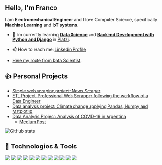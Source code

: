 ## Hello, I'm Franco

I am **Electromechanical Engineer** and I love Computer Science, specifically **Machine Learning** and **IoT systems**.

- 🌱 I’m currently learning [**Data Science**](https://platzi.com/datos/) and [**Backend Development with Python and Django**](https://platzi.com/backend-python/) in [Platzi](https://github.com/platzi).

- 📫 How to reach me: [Linkedin Profile](https://www.linkedin.com/in/francomanca93/)

- [Here my route from Data Scientist](https://github.com/francomanca93/escuela-datascience).

## :thumbsup: Personal Projects

- [Simple web scraping project: News Scraper](https://github.com/francomanca93/fundamentos-web-scraping-python-xpath#proyecto-scraper-de-noticias) 
- [ETL Project: Professional Web Scrapper following the workflow of a Data Engineer](https://github.com/francomanca93/ingenieria-de-datos)
- [Data analysis project: Climate change applying Pandas, Numpy and Matplotlib](https://github.com/francomanca93/analisis-de-datos#Proyecto---Cambio-clim%C3%A1tico)
- [Data Analysis Project: Analysis of COVID-19 in Argentina](https://github.com/francomanca93/COVID-19_Ar)
  - [Medium Post](https://medium.com/@francomanca93/an%C3%A1lisis-de-covid-19-en-argentina-3a6c3e3d7d80)


![GitHub stats](https://github-readme-stats.vercel.app/api?username=francomanca93&show_icons=true)  

## 🔧 Technologies & Tools

![](https://img.shields.io/badge/Code-Python-informational?style=flat&logo=python&logoColor=white&color=yellow)
![](https://img.shields.io/badge/Code-Java-informational?style=flat&logo=java&logoColor=white&color=yellow)
![](https://img.shields.io/badge/Code-Django-informational?style=flat&logo=django&logoColor=white&color=green)
![](https://img.shields.io/badge/Tools-Pandas-informational?style=flat&logo=pandas&logoColor=white&color=blue)
![](https://img.shields.io/badge/Tools-NumPy-informational?style=flat&logo=numpy&logoColor=white&color=blue)
![](https://img.shields.io/badge/Tools-Matplotlib-informational?style=flat&logo=matplotlib&logoColor=white&color=blue)
![](https://img.shields.io/badge/Tools-MySQL-informational?style=flat&logo=mysql&logoColor=white&color=blue)
![](https://img.shields.io/badge/Tools-SQLite-informational?style=flat&logo=sqlite&logoColor=white&color=blue)
![](https://img.shields.io/badge/Tools-git-informational?style=flat&logo=git&logoColor=white&color=blue)
![](https://img.shields.io/badge/Tools-github-informational?style=flat&logo=github&logoColor=white&color=blue)
![](https://img.shields.io/badge/OS-Linux-informational?style=flat&logo=linux&logoColor=white&color=white)
![](https://img.shields.io/badge/Editor-VSCode-informational?style=flat&logo=visual-studio-code&logoColor=white&color=purple)

<!--
**francomanca93/francomanca93** is a ✨ _special_ ✨ repository because its `README.md` (this file) appears on your GitHub profile.

Here are some ideas to get you started:

- 🔭 I’m currently working on ...
- 🌱 I’m currently learning ...
- 👯 I’m looking to collaborate on ...
- 🤔 I’m looking for help with ...
- 💬 Ask me about ...
- 📫 How to reach me: ...
- 😄 Pronouns: ...
- ⚡ Fun fact: ...

https://simpleicons.org/
-->

